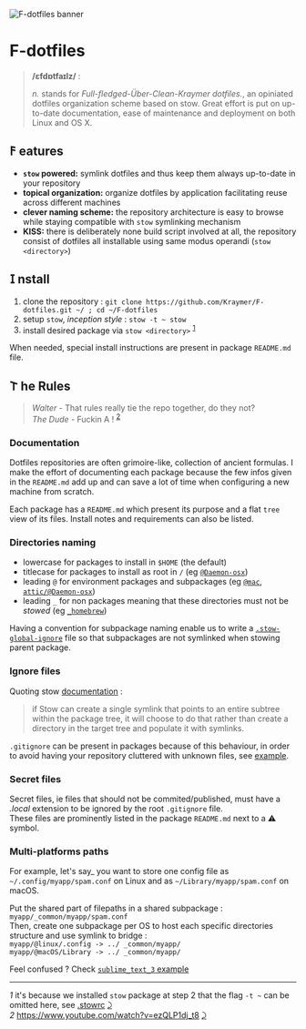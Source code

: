 ![F-dotfiles banner](https://raw.githubusercontent.com/Kraymer/public/master/F-dotfiles/banner.png)

# F-dotfiles

> **/ɛfdɒtfaɪlz/** :
>
> *n.* stands for *Full-fledged-Über-Clean-Kraymer dotfiles.*, an opiniated dotfiles organization scheme based on stow.
Great effort is put on up-to-date documentation, ease of maintenance and deployment on both Linux and OS X.


## 𐌅 eatures

- **`stow` powered:** symlink dotfiles and thus keep them always up-to-date in your repository
- **topical organization:** organize dotfiles by application facilitating reuse across different machines
- **clever naming scheme:** the repository architecture is easy to browse while staying compatible with `stow` symlinking mechanism
- **KISS:** there is deliberately none build script involved at all, the repository consist of dotfiles all installable using same modus operandi (`stow <directory>`)


## 𐌆 nstall

1. clone the repository : `git clone https://github.com/Kraymer/F-dotfiles.git ~/ ; cd ~/F-dotfiles`
1. setup `stow`, *inception style* : `stow -t ~ stow` 
1. install desired package via `stow <directory>` <sup id="a1">[1](#f1)</sup>

When needed, special install instructions are present in package `README.md` file.

## 𐌕 he Rules

> *Walter -* That rules really tie the repo together, do they not?  
> *The Dude -* Fuckin A ! <sup id="a2">[2](#f2)</sup>  

### Documentation

Dotfiles repositories are often grimoire-like, collection of ancient formulas.
I make the effort of documenting each package because the few infos given in
the `README.md` add up and can save a lot of time when configuring a new machine from scratch.

Each package has a `README.md` which present its purpose and a flat `tree` view of its files.
Install notes and requirements can also be listed.

### Directories naming

- lowercase for packages to install in `$HOME` (the default)
- titlecase for packages to install as root in `/` (eg
  [`@Daemon-osx`](https://github.com/Kraymer/F-dotfiles/blob/master/attic/@Daemon-osx))
- leading `@` for environment packages and subpackages (eg
  [`@mac`](https://github.com/Kraymer/F-dotfiles/blob/master/%40mac/), [`attic/@Daemon-osx`](https://github.com/Kraymer/F-dotfiles/blob/master/attic/@Daemon-osx))
- leading `_` for non packages meaning that these directories must not be *stowed* (eg [`_homebrew`](https://github.com/Kraymer/F-dotfiles/blob/master/_homebrew)) 

Having a convention for subpackage naming enable us to write a [`.stow-global-ignore`](https://github.com/Kraymer/F-dotfiles/blob/master/stow/.stow-global-ignore#L7) file so that subpackages are not symlinked when stowing parent package.

### Ignore files

Quoting stow [documentation](https://www.gnu.org/software/stow/manual/html_node/Installing-Packages.html#Installing-Packages) :

> if Stow can create a single symlink that points to an entire subtree within the package tree, it will choose to do that rather than create a directory in the target tree and populate it with symlinks.

`.gitignore` can be present in packages because of this behaviour, in order to avoid having your repository cluttered with unknown files, see [example](https://github.com/Kraymer/F-dotfiles/blob/master/_sublime_text_3/.gitignore).

### Secret files

Secret files, ie files that should not be commited/published, must have a *.local* extension to be ignored by the root `.gitignore` file.  
These files are prominently listed in the package `README.md` next to a ⚠ symbol.


### Multi-platforms paths

For example, let's say_ you want to store one config file as `~/.config/myapp/spam.conf` on Linux and as `~/Library/myapp/spam.conf` on macOS.  

Put the shared part of filepaths in a shared subpackage : `myapp/_common/myapp/spam.conf`  
Then, create one subpackage per OS to host each specific directories structure and use symlink to bridge :  
`myapp/@linux/.config -> ../ _common/myapp/`  
`myapp/@macOS/Library -> ../ _common/myapp/`

Feel confused ? Check [`sublime_text_3` example](https://github.com/Kraymer/F-dotfiles/tree/master/_sublime_text_3/%40linux/.config/sublime-text-3)

---
<i id="f1">1</i> it's because we installed `stow` package at step 2 that the flag `-t ~` can be omitted here, see [.stowrc](https://github.com/Kraymer/F-dotfiles/blob/master/stow/.stowrc) [⤸](#a1)  
<i id="f2">2</i> https://www.youtube.com/watch?v=ezQLP1dj_t8 [⤸](#a2)
